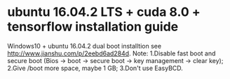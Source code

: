 # ubuntu 16.04.2 LTS + cuda 8.0 + tensorflow installation guide
Windows10 + ubuntu 16.04.2 dual boot installtion see http://www.jianshu.com/p/2eebd6ad284d.
Note: 
  1.Disable fast boot and secure boot (Bios -> boot -> secure boot -> key management -> clear key); 
  2.Give /boot more space, maybe 1 GB; 
  3.Don't use EasyBCD.

